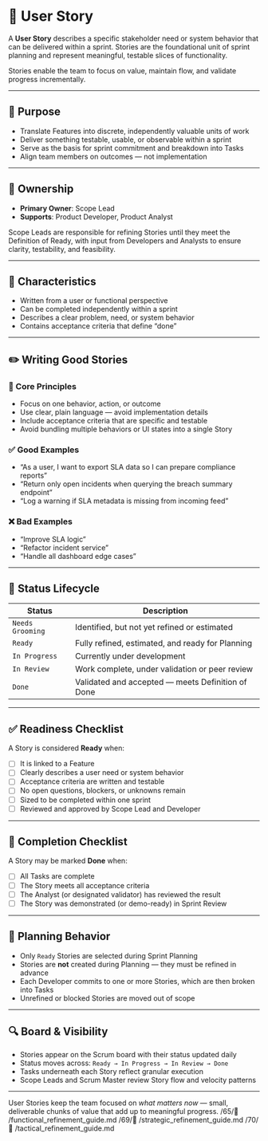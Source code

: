 # 📓 User Story

A **User Story** describes a specific stakeholder need or system behavior that can be delivered within a sprint. Stories are the foundational unit of sprint planning and represent meaningful, testable slices of functionality.

Stories enable the team to focus on value, maintain flow, and validate progress incrementally.

---

## 🎯 Purpose

- Translate Features into discrete, independently valuable units of work
- Deliver something testable, usable, or observable within a sprint
- Serve as the basis for sprint commitment and breakdown into Tasks
- Align team members on outcomes — not implementation

---

## 👤 Ownership

- **Primary Owner**: Scope Lead
- **Supports**: Product Developer, Product Analyst

Scope Leads are responsible for refining Stories until they meet the Definition of Ready, with input from Developers and Analysts to ensure clarity, testability, and feasibility.

---

## 📐 Characteristics

- Written from a user or functional perspective
- Can be completed independently within a sprint
- Describes a clear problem, need, or system behavior
- Contains acceptance criteria that define “done”

---

## ✏️ Writing Good Stories

### 🔹 Core Principles

- Focus on one behavior, action, or outcome
- Use clear, plain language — avoid implementation details
- Include acceptance criteria that are specific and testable
- Avoid bundling multiple behaviors or UI states into a single Story

### ✅ Good Examples

- “As a user, I want to export SLA data so I can prepare compliance reports”
- “Return only open incidents when querying the breach summary endpoint”
- “Log a warning if SLA metadata is missing from incoming feed”

### ❌ Bad Examples

- “Improve SLA logic”
- “Refactor incident service”
- “Handle all dashboard edge cases”

---

## 🔁 Status Lifecycle

| Status           | Description                                       |
| ---------------- | ------------------------------------------------- |
| `Needs Grooming` | Identified, but not yet refined or estimated      |
| `Ready`          | Fully refined, estimated, and ready for Planning  |
| `In Progress`    | Currently under development                       |
| `In Review`      | Work complete, under validation or peer review    |
| `Done`           | Validated and accepted — meets Definition of Done |

---

## ✅ Readiness Checklist

A Story is considered **Ready** when:

- [ ] It is linked to a Feature
- [ ] Clearly describes a user need or system behavior
- [ ] Acceptance criteria are written and testable
- [ ] No open questions, blockers, or unknowns remain
- [ ] Sized to be completed within one sprint
- [ ] Reviewed and approved by Scope Lead and Developer

---

## 🏁 Completion Checklist

A Story may be marked **Done** when:

- [ ] All Tasks are complete
- [ ] The Story meets all acceptance criteria
- [ ] The Analyst (or designated validator) has reviewed the result
- [ ] The Story was demonstrated (or demo-ready) in Sprint Review

---

## 🧭 Planning Behavior

- Only `Ready` Stories are selected during Sprint Planning
- Stories are **not** created during Planning — they must be refined in advance
- Each Developer commits to one or more Stories, which are then broken into Tasks
- Unrefined or blocked Stories are moved out of scope

---

## 🔍 Board & Visibility

- Stories appear on the Scrum board with their status updated daily
- Status moves across: `Ready → In Progress → In Review → Done`
- Tasks underneath each Story reflect granular execution
- Scope Leads and Scrum Master review Story flow and velocity patterns

---

User Stories keep the team focused on _what matters now_ — small, deliverable chunks of value that add up to meaningful progress.
/65/󰍔 /functional_refinement_guide.md
/69/󰍔 /strategic_refinement_guide.md
/70/󰍔 /tactical_refinement_guide.md
